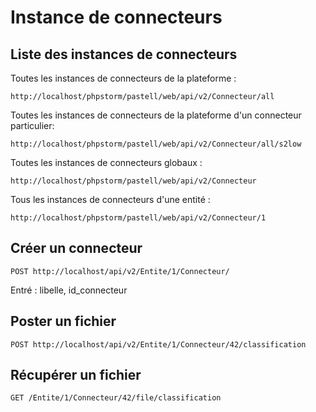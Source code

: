 # Instance de connecteurs

## Liste des instances de connecteurs

Toutes les instances de connecteurs de la plateforme :
```
http://localhost/phpstorm/pastell/web/api/v2/Connecteur/all
```

Toutes les instances de connecteurs de la plateforme d'un connecteur particulier:
```
http://localhost/phpstorm/pastell/web/api/v2/Connecteur/all/s2low
```


Toutes les instances de connecteurs globaux :
```
http://localhost/phpstorm/pastell/web/api/v2/Connecteur
```

Tous les instances de connecteurs d'une entité :
```
http://localhost/phpstorm/pastell/web/api/v2/Connecteur/1
```



## Créer un connecteur

```
POST http://localhost/api/v2/Entite/1/Connecteur/
```
Entré : libelle, id_connecteur


## Poster un fichier

```
POST http://localhost/api/v2/Entite/1/Connecteur/42/classification
```

## Récupérer un fichier
```
GET /Entite/1/Connecteur/42/file/classification
```